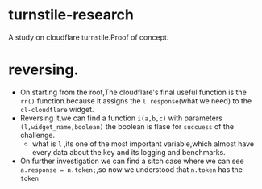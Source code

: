 # turnstile-research
A study on cloudflare turnstile.Proof of concept.

# reversing.

- On starting from the root,The cloudflare's final useful function is the `rr()` function.because it assigns the `l.response`(what we need) to the `cl-cloudflare` widget.
- Reversing it,we can find a function `i(a,b,c)` with parameters `(l,widget_name,boolean)` the boolean is flase for `succuess` of the challenge.
  * what is `l` ,its one of the most important variable,which almost have every data about the key and its logging and benchmarks.
- On further investigation we can find a sitch case 
  where we can see `a.response = n.token;`,so now we understood that `n.token` has the `token`
